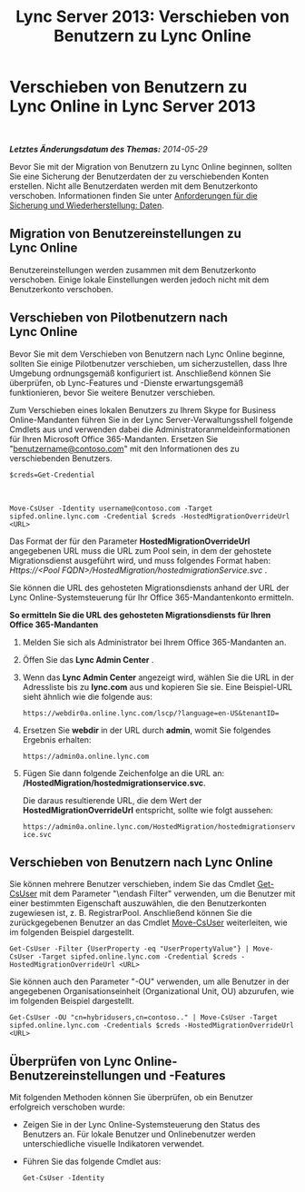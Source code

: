 ﻿---
title: 'Lync Server 2013: Verschieben von Benutzern zu Lync Online'
TOCTitle: Verschieben von Benutzern zu Lync Online
ms:assetid: 6a523c86-2eac-4fa4-973a-4406872c9a7d
ms:mtpsurl: https://technet.microsoft.com/de-de/library/JJ204969(v=OCS.15)
ms:contentKeyID: 49294294
ms.date: 06/01/2017
mtps_version: v=OCS.15
ms.translationtype: HT
---

# Verschieben von Benutzern zu Lync Online in Lync Server 2013

 

_**Letztes Änderungsdatum des Themas:** 2014-05-29_

Bevor Sie mit der Migration von Benutzern zu Lync Online beginnen, sollten Sie eine Sicherung der Benutzerdaten der zu verschiebenden Konten erstellen. Nicht alle Benutzerdaten werden mit dem Benutzerkonto verschoben. Informationen finden Sie unter [Anforderungen für die Sicherung und Wiederherstellung: Daten](lync-server-2013-backup-and-restoration-requirements-data.md).

## Migration von Benutzereinstellungen zu Lync Online

Benutzereinstellungen werden zusammen mit dem Benutzerkonto verschoben. Einige lokale Einstellungen werden jedoch nicht mit dem Benutzerkonto verschoben.

## Verschieben von Pilotbenutzern nach Lync Online

Bevor Sie mit dem Verschieben von Benutzern nach Lync Online beginne, sollten Sie einige Pilotbenutzer verschieben, um sicherzustellen, dass Ihre Umgebung ordnungsgemäß konfiguriert ist. Anschließend können Sie überprüfen, ob Lync-Features und -Dienste erwartungsgemäß funktionieren, bevor Sie weitere Benutzer verschieben.

Zum Verschieben eines lokalen Benutzers zu Ihrem Skype for Business Online-Mandanten führen Sie in der Lync Server-Verwaltungsshell folgende Cmdlets aus und verwenden dabei die Administratoranmeldeinformationen für Ihren Microsoft Office 365-Mandanten. Ersetzen Sie "benutzername@contoso.com" mit den Informationen des zu verschiebenden Benutzers.

    $creds=Get-Credential

   &nbsp;

    Move-CsUser -Identity username@contoso.com -Target sipfed.online.lync.com -Credential $creds -HostedMigrationOverrideUrl <URL>

Das Format der für den Parameter **HostedMigrationOverrideUrl** angegebenen URL muss die URL zum Pool sein, in dem der gehostete Migrationsdienst ausgeführt wird, und muss folgendes Format haben: *Https://\<Pool FQDN\>/HostedMigration/hostedmigrationService.svc* .

Sie können die URL des gehosteten Migrationsdiensts anhand der URL der Lync Online-Systemsteuerung für Ihr Office 365-Mandantenkonto ermitteln.

**So ermitteln Sie die URL des gehosteten Migrationsdiensts für Ihren Office 365-Mandanten**

1.  Melden Sie sich als Administrator bei Ihrem Office 365-Mandanten an.

2.  Öffen Sie das **Lync Admin Center** .

3.  Wenn das **Lync Admin Center** angezeigt wird, wählen Sie die URL in der Adressliste bis zu **lync.com** aus und kopieren Sie sie. Eine Beispiel-URL sieht ähnlich wie die folgende aus:
    
    `https://webdir0a.online.lync.com/lscp/?language=en-US&tenantID=`

4.  Ersetzen Sie **webdir** in der URL durch **admin**, womit Sie folgendes Ergebnis erhalten:
    
    `https://admin0a.online.lync.com`

5.  Fügen Sie dann folgende Zeichenfolge an die URL an: **/HostedMigration/hostedmigrationservice.svc**.
    
    Die daraus resultierende URL, die dem Wert der **HostedMigrationOverrideUrl** entspricht, sollte wie folgt aussehen:
    
    `https://admin0a.online.lync.com/HostedMigration/hostedmigrationservice.svc`

## Verschieben von Benutzern nach Lync Online

Sie können mehrere Benutzer verschieben, indem Sie das Cmdlet [Get-CsUser](https://docs.microsoft.com/en-us/powershell/module/skype/Get-CsUser) mit dem Parameter "\\endash Filter" verwenden, um die Benutzer mit einer bestimmten Eigenschaft auszuwählen, die den Benutzerkonten zugewiesen ist, z. B. RegistrarPool. Anschließend können Sie die zurückgegebenen Benutzer an das Cmdlet [Move-CsUser](move-csuser.md) weiterleiten, wie im folgenden Beispiel dargestellt.

    Get-CsUser -Filter {UserProperty -eq "UserPropertyValue"} | Move-CsUser -Target sipfed.online.lync.com -Credential $creds -HostedMigrationOverrideUrl <URL>

Sie können auch den Parameter "-OU" verwenden, um alle Benutzer in der angegebenen Organisationseinheit (Organizational Unit, OU) abzurufen, wie im folgenden Beispiel dargestellt.

    Get-CsUser -OU "cn=hybridusers,cn=contoso.." | Move-CsUser -Target sipfed.online.lync.com -Credentials $creds -HostedMigrationOverrideUrl <URL>

## Überprüfen von Lync Online-Benutzereinstellungen und -Features

Mit folgenden Methoden können Sie überprüfen, ob ein Benutzer erfolgreich verschoben wurde:

  - Zeigen Sie in der Lync Online-Systemsteuerung den Status des Benutzers an. Für lokale Benutzer und Onlinebenutzer werden unterschiedliche visuelle Indikatoren verwendet.

  - Führen Sie das folgende Cmdlet aus:
    
        Get-CsUser -Identity

